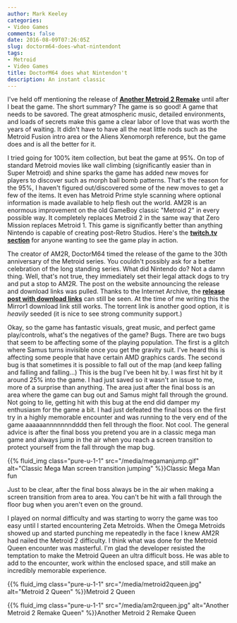 ```yaml
---
author: Mark Keeley
categories:
- Video Games
comments: false
date: 2016-08-09T07:26:05Z
slug: doctorm64-does-what-nintendont
tags:
- Metroid
- Video Games
title: DoctorM64 does what Nintendon't
description: An instant classic
---
```


I've held off mentioning the release of **[Another Metroid 2 Remake](http://metroid2remake.blogspot.com/ "It is soooo good!")** until after I beat the game. The short summary? The game is so good! A game that needs to be savored. The great atmospheric music, detailed environments, and loads of secrets make this game a clear labor of love that was worth the years of waiting. It didn't have to have all the neat little nods such as the Metroid Fusion intro area or the Aliens Xenomorph reference, but the game does and is all the better for it.

<!--more--> 

I tried going for 100% item collection, but beat the game at 95%. On top of standard Metroid movies like wall climbing (significantly easier than in Super Metroid) and shine sparks the game has added new moves for players to discover such as morph ball bomb patterns. That's the reason for the 95%, I haven't figured out/discovered some of the new moves to get a few of the items. It even has Metroid Prime style scanning where optional information is made available to help flesh out the world. AM2R is an enormous improvement on the old GameBoy classic "Metroid 2" in every possible way. It completely replaces Metroid 2 in the same way that Zero Mission replaces Metroid 1. This game is significantly better than anything Nintendo is capable of creating post-Retro Studios. Here's the **[twitch.tv section](https://www.twitch.tv/directory/game/Metroid%20II%3A%20Return%20of%20Samus)** for anyone wanting to see the game play in action.

The creator of AM2R, DoctorM64 timed the release of the game to the 30th anniversary of the Metroid series. You couldn't possibly ask for a better celebration of the long standing series. What did Nintendo do? Not a damn thing. Well, that's not true, they immediately set their legal attack dogs to try and put a stop to AM2R. The post on the website announcing the release and download links was pulled. Thanks to the Internet Archive, the **[release post with download links](http://web.archive.org/web/20160807094350/http://metroid2remake.blogspot.com/)** can still be seen. At the time of me writing this the Mirror1 download link still works. The torrent link is another good option, it is _heavily_ seeded (it is nice to see strong community support.)

Okay, so the game has fantastic visuals, great music, and perfect game play/controls, what's the negatives of the game? Bugs. There are two bugs that seem to be affecting some of the playing population. The first is a glitch where Samus turns invisible once you get the gravity suit. I've heard this is affecting some people that have certain AMD graphics cards. The second bug is that sometimes it is possible to fall out of the map (and keep falling and falling and falling...) This is the bug I've been hit by. I was first hit by it around 25% into the game. I had just saved so it wasn't an issue to me, more of a surprise than anything. The area just after the final boss is an area where the game can bug out and Samus might fall through the ground. Not going to lie, getting hit with this bug at the end did damper my enthusiasm for the game a bit. I had just defeated the final boss on the first try in a highly memorable encounter and was running to the very end of the game aaaaaannnnnnndddd then fell through the floor. Not cool. The general advice is after the final boss you pretend you are in a classic mega man game and always jump in the air when you reach a screen transition to protect yourself from the fall through the map bug.

{{% fluid_img class="pure-u-1-1" src="/media/megamanjump.gif" alt="Classic Mega Man screen transition jumping" %}}Classic Mega Man fun

Just to be clear, after the final boss always be in the air when making a screen transition from area to area. You can't be hit with a fall through the floor bug when you aren't even on the ground.

I played on normal difficulty and was starting to worry the game was too easy until I started encountering Zeta Metroids. When the Omega Metroids showed up and started punching me repeatedly in the face I knew AM2R had nailed the Metroid 2 difficulty. I think what was done for the Metroid Queen encounter was masterful. I'm glad the developer resisted the temptation to make the Metroid Queen an ultra difficult boss. He was able to add to the encounter, work within the enclosed space, and still make an incredibly memorable experience.

{{% fluid_img class="pure-u-1-1" src="/media/metroid2queen.jpg" alt="Metroid 2 Queen" %}}Metroid 2 Queen

{{% fluid_img class="pure-u-1-1" src="/media/am2rqueen.jpg" alt="Another Metroid 2 Remake Queen" %}}Another Metroid 2 Remake Queen
